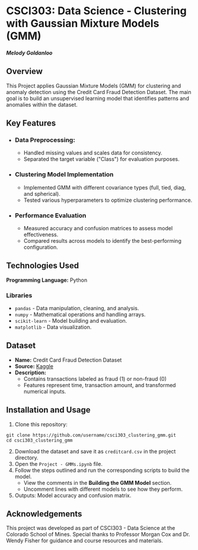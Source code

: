 # CSCI303: Data Science - Clustering with Gaussian Mixture Models (GMM)

#### *Melody Goldanloo*

## Overview
This Project applies Gaussian Mixture Models (GMM) for clustering and anomaly detection using the Credit Card Fraud Detection Dataset. The main goal is to build an unsupervised learning model that identifies patterns and anomalies within the dataset.

## Key Features
- ### Data Preprocessing:
    - Handled missing values and scales data for consistency.
    - Separated the target variable ("Class") for evaluation purposes.
- ### Clustering Model Implementation
    - Implemented GMM with different covariance types (full, tied, diag, and spherical).
    - Tested various hyperparameters to optimize clustering performance.
- ### Performance Evaluation
    - Measured accuracy and confusion matrices to assess model effectiveness.
    - Compared results across models to identify the best-performing configuration.

## Technologies Used
**Programming Language:** Python

### Libraries
- `pandas` - Data manipulation, cleaning, and analysis.
- `numpy` - Mathematical operations and handling arrays.
- `scikit-learn` - Model building and evaluation.
- `matplotlib` - Data visualization.

## Dataset
- **Name:** Credit Card Fraud Detection Dataset
- **Source:** [Kaggle](https://www.kaggle.com/datasets/mlg-ulb/creditcardfraud)
- **Description:**
    - Contains transactions labeled as fraud (1) or non-fraud (0)
    - Features represent time, transaction amount, and transformed numerical inputs.

## Installation and Usage
1. Clone this repository:
  ```
  git clone https://github.com/username/csci303_clustering_gmm.git
  cd csci303_clustering_gmm
  ```
2. Download the dataset and save it as `creditcard.csv` in the project directory.
3. Open the `Project - GMMs.ipynb` file.
4. Follow the steps outlined and run the corresponding scripts to build the model.
   - View the comments in the **Building the GMM Model** section.
   - Uncomment lines with different models to see how they perform.
6. Outputs: Model accuracy and confusion matrix.

## Acknowledgements
This project was developed as part of CSCI303 - Data Science at the Colorado School of Mines. Special thanks to Professor Morgan Cox and Dr. Wendy Fisher for guidance and course resources and materials.
